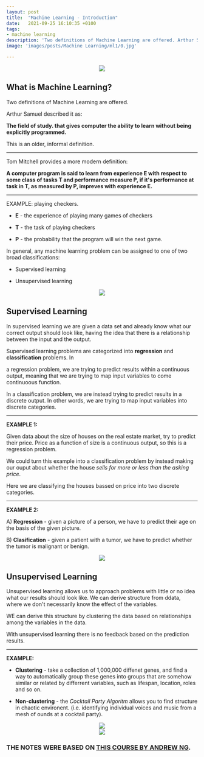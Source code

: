 ```yaml
---
layout: post
title:  "Machine Learning - Introduction"
date:   2021-09-25 16:10:35 +0100
tags:
- machine learning
description: 'Two definitions of Machine Learning are offered. Arthur Samuel described it as: "The field of study. that gives computer the ability to learn without being explicitly programmed". This is an older, informal definition.'
image: 'images/posts/Machine Learning/ml1/0.jpg'

---
```


<center>
<img src="/images/posts/Machine Learning/ml1/0.jpg">
</center>

## What is Machine Learning?

Two definitions of Machine Learning are offered. 

Arthur Samuel described it as:

**The field of study. that gives computer the ability to learn without being explicitly programmed.**
    
This is an older, informal definition.

-------------------------------------
    
Tom Mitchell provides a more modern definition:

**A computer program is said to learn from experience E with respect to some class of tasks T and performance measure P, if it's performance at task in T, as measured by P, impreves with experience E.**

----------------------------------------
        
EXAMPLE: playing checkers.
    
- **E** - the experience of playing many games of checkers
    
- **T** - the task of playing checkers
            
- **P** - the probability that the program will win the next game.
            
In general, any machine learning problem can be assigned to one of two broad classifications:

- Supervised learning

- Unsupervised learning

<center>
<img src="/images/posts/Machine Learning/ml1/1.png">
</center>

## Supervised Learning

In supervised learning we are given a data set and already know what our correct output should look like, having the idea that there is a relationship between the input and the output.

Supervised learning problems are categorized into **regression** and **classification** problems. In 

a regression problem, we are trying to predict results within a continuous output, meaning that we are trying to map input variables to come continuoous function.

In a classification problem, we are instead trying to predict results in a discrete output. In other words, we are trying to map input variables into discrete categories.

-------------------------------
**EXAMPLE 1:**

Given data about the size of houses on the real estate market, try to predict their price. Price as a function of size is a continuous output, so this is a regression problem.

We could turn this example into a classification problem by instead making our ouput about whether the house *sells for more or less than the asking price*.

Here we are classifying the houses bassed on price into two discrete categories.

----------------------------------

**EXAMPLE 2:**

A) **Regression** - given a picture of a person, we have to predict their age on the basis of the given picture.

B) **Clasification** - given a patient with a tumor, we have to predict whether the tumor is malignant or benign.


<center>
<img src="/images/posts/Machine Learning/ml1/2.png">
</center>

## Unsupervised Learning

Unsupervised learning allows us to approach problems with little or no idea what our results should look like. We can derive structure from ddata, where we don't necessarily know the effect of the variables.

WE can derive this structure by clustering the data based on relationships among the variables in the data.

With unsupervised learning there is no feedback based on the prediction results.

----------------------------------

**EXAMPLE:**

- **Clustering** - take a collection of 1,000,000 diffenet genes, and find a way to automatically group these genes into groups that are somehow similar or related by differrent variables, such as lifespan, location, roles and so on.

- **Non-clustering** - the *Cocktail Party Algoritm* allows you to find structure in  chaotic environent. (i.e. identifying individual voices and music from a mesh of ounds at a cocktail party).

<center>
<img src="/images/posts/Machine Learning/ml1/3.png">
</center>

<center>
<img src="/images/posts/Machine Learning/ml1/4.png">
</center>


### THE NOTES WERE BASED ON <a class="link-white-highlight" href="https://www.coursera.org/learn/machine-learning"> THIS COURSE BY ANDREW NG</a>.